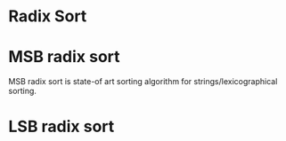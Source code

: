 
Radix Sort
===========================================


MSB radix sort
================

MSB radix sort is state-of art sorting algorithm for strings/lexicographical sorting.

LSB radix sort
================


